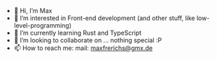 - 👋 Hi, I’m Max
- 👀 I’m interested in Front-end development (and other stuff, like low-level-programming) 
- 🌱 I’m currently learning Rust and TypeScript
- 💞️ I’m looking to collaborate on ... nothing special :P
- 📫 How to reach me:
     mail: maxfrerichs@gmx.de

<!---
maxfrerichs/maxfrerichs is a ✨ special ✨ repository because its `README.md` (this file) appears on your GitHub profile.
You can click the Preview link to take a look at your changes.
--->
